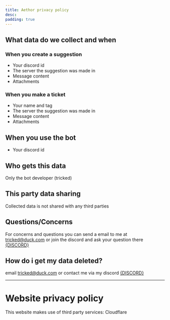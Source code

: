 ```yaml
---
title: Aethor privacy policy
desc:
padding: true
---
```


<script>
	import { DISCORD } from '../consts';
</script>

## What data do we collect and when

### When you create a suggestion

- Your discord id
- The server the suggestion was made in
- Message content
- Attachments

### When you make a ticket

- Your name and tag
- The server the suggestion was made in
- Message content
- Attachments

## When you use the bot

- Your discord id

## Who gets this data

Only the bot developer (tricked)

## This party data sharing

Collected data is not shared with any third parties

## Questions/Concerns

For concerns and questions you can send a email to me at tricked@duck.com or join the discord and ask your question there [{DISCORD}](/discord)

## How do i get my data deleted?

email tricked@duck.com or contact me via my discord [{DISCORD}](/discord)

---

# Website privacy policy

This website makes use of third party services: Cloudflare
